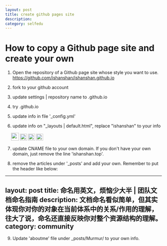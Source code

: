```yaml
---
layout: post
title: create github pages site
description: 
category: selfedu
---
```

# How to copy a Github page site and create your own


1. Open the repository of a Github page site whose style you want to use.  https://github.com/ishanshan/ishanshan.github.io
2. fork to your github account
3. update settings | repository name to <your github name>.github.io
4. try <your github name>.github.io
5. update info in file '_config.yml'
6. update info on "_layouts | default.html", replace "ishanshan" to your info

    <meta name="author" content="ishanshan" />
    <meta name="description" content="ishanshan's Blog" />

	<div class="home-contact">
	            <a href="http://weibo.com/1696816107/profile" target="_blank" style="margin-left:-5px;"><img src="http://openmindclub.qiniudn.com/ishanshan/image/iconWeibo.png" alt="" width="25"/></a>
	            <a href="http://ishanshan.top/murmur/AboutMe.html" target="_blank" style="text-align:center;"><img src="http://openmindclub.qiniudn.com/ishanshan/image/ishanshan.png" alt="" width="22"/></a>
				<a href="https://github.com/ishanshan" target="_blank" style="text-align:center;"><img src="http://openmindclub.qiniudn.com/ishanshan/image/iconGitHub.png" alt="" width="22"/></a>
				<a href="http://www.slideshare.net/ssusere6acd7/presentations" target="_blank" style="text-align:center;"><img src="http://openmindclub.qiniudn.com/ishanshan/image/iconSlideshare.png" alt="" width="22"/></a>
	        </div>

7. update CNAME file to your own domain. If you don't have your own domain, just remove the line 'ishanshan.top'.

8. remove the articles under '_posts' and add your own. Remember to put the header like below:

---
layout: post
title: 命名用英文，烦恼少大半 | 团队文档命名指南
description: 文档命名看似简单，但其实体现你对你的对象在当前体系中的关系/作用的理解，往大了说，命名还直接反映你对整个资源结构的理解。
category: community
---

9. Update 'aboutme' file under _posts/Murmur/ to your own info.
